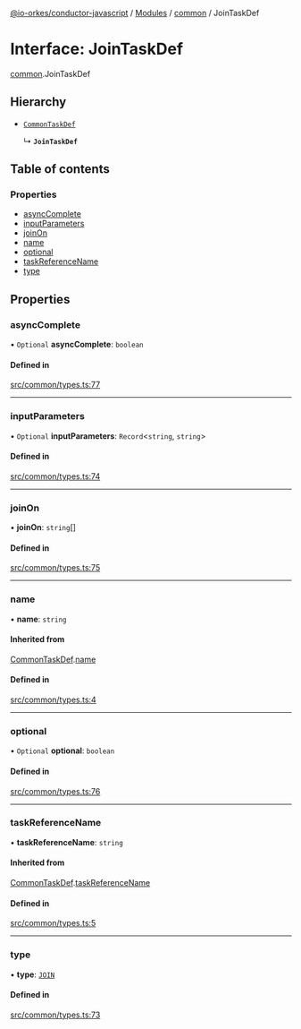 [@io-orkes/conductor-javascript](../README.md) / [Modules](../modules.md) / [common](../modules/common.md) / JoinTaskDef

# Interface: JoinTaskDef

[common](../modules/common.md).JoinTaskDef

## Hierarchy

- [`CommonTaskDef`](common.CommonTaskDef.md)

  ↳ **`JoinTaskDef`**

## Table of contents

### Properties

- [asyncComplete](common.JoinTaskDef.md#asynccomplete)
- [inputParameters](common.JoinTaskDef.md#inputparameters)
- [joinOn](common.JoinTaskDef.md#joinon)
- [name](common.JoinTaskDef.md#name)
- [optional](common.JoinTaskDef.md#optional)
- [taskReferenceName](common.JoinTaskDef.md#taskreferencename)
- [type](common.JoinTaskDef.md#type)

## Properties

### asyncComplete

• `Optional` **asyncComplete**: `boolean`

#### Defined in

[src/common/types.ts:77](https://github.com/conductor-sdk/conductor-javascript/blob/dbd8275/src/common/types.ts#L77)

___

### inputParameters

• `Optional` **inputParameters**: `Record`<`string`, `string`\>

#### Defined in

[src/common/types.ts:74](https://github.com/conductor-sdk/conductor-javascript/blob/dbd8275/src/common/types.ts#L74)

___

### joinOn

• **joinOn**: `string`[]

#### Defined in

[src/common/types.ts:75](https://github.com/conductor-sdk/conductor-javascript/blob/dbd8275/src/common/types.ts#L75)

___

### name

• **name**: `string`

#### Inherited from

[CommonTaskDef](common.CommonTaskDef.md).[name](common.CommonTaskDef.md#name)

#### Defined in

[src/common/types.ts:4](https://github.com/conductor-sdk/conductor-javascript/blob/dbd8275/src/common/types.ts#L4)

___

### optional

• `Optional` **optional**: `boolean`

#### Defined in

[src/common/types.ts:76](https://github.com/conductor-sdk/conductor-javascript/blob/dbd8275/src/common/types.ts#L76)

___

### taskReferenceName

• **taskReferenceName**: `string`

#### Inherited from

[CommonTaskDef](common.CommonTaskDef.md).[taskReferenceName](common.CommonTaskDef.md#taskreferencename)

#### Defined in

[src/common/types.ts:5](https://github.com/conductor-sdk/conductor-javascript/blob/dbd8275/src/common/types.ts#L5)

___

### type

• **type**: [`JOIN`](../enums/common.TaskType.md#join)

#### Defined in

[src/common/types.ts:73](https://github.com/conductor-sdk/conductor-javascript/blob/dbd8275/src/common/types.ts#L73)

